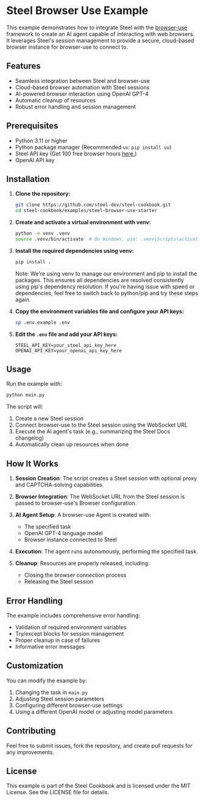 # Steel Browser Use Example

This example demonstrates how to integrate Steel with the [browser-use](https://github.com/browser-use/browser-use) framework to create an AI agent capable of interacting with web browsers. It leverages Steel's session management to provide a secure, cloud-based browser instance for browser-use to connect to.

## Features

- Seamless integration between Steel and browser-use
- Cloud-based browser automation with Steel sessions
- AI-powered browser interaction using OpenAI GPT-4
- Automatic cleanup of resources
- Robust error handling and session management

## Prerequisites

- Python 3.11 or higher
- Python package manager (Recommended `uv`: `pip install uv`)
- Steel API key (Get 100 free browser hours [here.](https://app.steel.dev/sign-up))
- OpenAI API key

## Installation

1. **Clone the repository:**

   ```bash
   git clone https://github.com/steel-dev/steel-cookbook.git
   cd steel-cookbook/examples/steel-browser-use-starter
   ```

2. **Create and activate a virtual environment with venv:**

   ```bash
   python -m venv .venv
   source .venv/bin/activate  # On Windows, use: .venv\Scripts\activate
   ```

3. **Install the required dependencies using venv:**

   ```bash
   pip install .
   ```

   Note: We're using venv to manage our environment and pip to install the packages. This ensures all dependencies are resolved consistently using pip's dependency resolution. If you're having issue with speed or dependencies, feel free to switch back to python/pip and try these steps again.

4. **Copy the environment variables file and configure your API keys:**

   ```bash
   cp .env.example .env
   ```

5. **Edit the `.env` file and add your API keys:**

   ```env
   STEEL_API_KEY=your_steel_api_key_here
   OPENAI_API_KEY=your_openai_api_key_here
   ```

## Usage

Run the example with:

```bash
python main.py
```

The script will:

1. Create a new Steel session
2. Connect browser-use to the Steel session using the WebSocket URL
3. Execute the AI agent's task (e.g., summarizing the Steel Docs changelog)
4. Automatically clean up resources when done

## How It Works

1. **Session Creation**: The script creates a Steel session with optional proxy and CAPTCHA-solving capabilities.

2. **Browser Integration**: The WebSocket URL from the Steel session is passed to browser-use's Browser configuration.

3. **AI Agent Setup**: A browser-use Agent is created with:

   - The specified task
   - OpenAI GPT-4 language model
   - Browser instance connected to Steel

4. **Execution**: The agent runs autonomously, performing the specified task.

5. **Cleanup**: Resources are properly released, including:
   - Closing the browser connection process
   - Releasing the Steel session

## Error Handling

The example includes comprehensive error handling:

- Validation of required environment variables
- Try/except blocks for session management
- Proper cleanup in case of failures
- Informative error messages

## Customization

You can modify the example by:

1. Changing the task in `main.py`
2. Adjusting Steel session parameters
3. Configuring different browser-use settings
4. Using a different OpenAI model or adjusting model parameters

## Contributing

Feel free to submit issues, fork the repository, and create pull requests for any improvements.

## License

This example is part of the Steel Cookbook and is licensed under the MIT License. See the LICENSE file for details.
